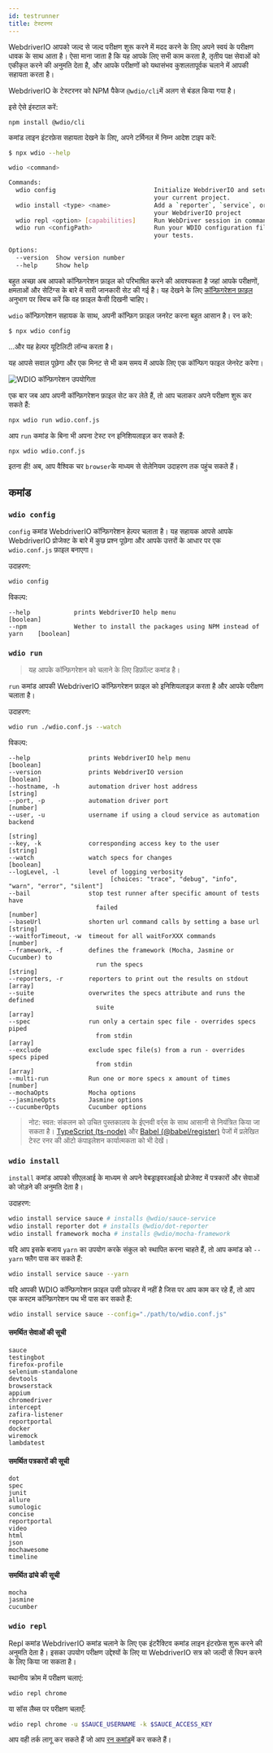 ```yaml
---
id: testrunner
title: टेस्टरनर
---
```


WebdriverIO आपको जल्द से जल्द परीक्षण शुरू करने में मदद करने के लिए अपने स्वयं के परीक्षण धावक के साथ आता है। ऐसा माना जाता है कि यह आपके लिए सभी काम करता है, तृतीय पक्ष सेवाओं को एकीकृत करने की अनुमति देता है, और आपके परीक्षणों को यथासंभव कुशलतापूर्वक चलाने में आपकी सहायता करता है।

WebdriverIO के टेस्टरनर को NPM पैकेज `@wdio/cli`में अलग से बंडल किया गया है।

इसे ऐसे इंस्टाल करें:

```sh npm2yarn
npm install @wdio/cli
```

कमांड लाइन इंटरफ़ेस सहायता देखने के लिए, अपने टर्मिनल में निम्न आदेश टाइप करें:

```sh
$ npx wdio --help

wdio <command>

Commands:
  wdio config                           Initialize WebdriverIO and setup configuration in
                                        your current project.
  wdio install <type> <name>            Add a `reporter`, `service`, or `framework` to
                                        your WebdriverIO project
  wdio repl <option> [capabilities]     Run WebDriver session in command line
  wdio run <configPath>                 Run your WDIO configuration file to initialize
                                        your tests.

Options:
  --version  Show version number                                       [boolean]
  --help     Show help                                                 [boolean]
```

बहुत अच्छा अब आपको कॉन्फ़िगरेशन फ़ाइल को परिभाषित करने की आवश्यकता है जहां आपके परीक्षणों, क्षमताओं और सेटिंग्स के बारे में सारी जानकारी सेट की गई है। यह देखने के लिए [कॉन्फ़िगरेशन फ़ाइल](ConfigurationFile.md) अनुभाग पर स्विच करें कि वह फ़ाइल कैसी दिखनी चाहिए।

`wdio` कॉन्फ़िगरेशन सहायक के साथ, अपनी कॉन्फ़िग फ़ाइल जनरेट करना बहुत आसान है। रन करे:

```sh
$ npx wdio config
```

...और यह हेल्पर यूटिलिटी लॉन्च करता है।

यह आपसे सवाल पूछेगा और एक मिनट से भी कम समय में आपके लिए एक कॉन्फिग फाइल जेनरेट करेगा।

![WDIO कॉन्फ़िगरेशन उपयोगिता](/img/config-utility.gif)

एक बार जब आप अपनी कॉन्फ़िगरेशन फ़ाइल सेट कर लेते हैं, तो आप चलाकर अपने परीक्षण शुरू कर सकते हैं:

```sh
npx wdio run wdio.conf.js
```

आप `run` कमांड के बिना भी अपना टेस्ट रन इनिशियलाइज़ कर सकते हैं:

```sh
npx wdio wdio.conf.js
```

इतना ही! अब, आप वैश्विक चर `browser`के माध्यम से सेलेनियम उदाहरण तक पहुंच सकते हैं।

## कमांड

### `wdio config`

`config` कमांड WebdriverIO कॉन्फ़िगरेशन हेल्पर चलाता है। यह सहायक आपसे आपके WebdriverIO प्रोजेक्ट के बारे में कुछ प्रश्न पूछेगा और आपके उत्तरों के आधार पर एक `wdio.conf.js` फ़ाइल बनाएगा।

उदाहरण:

```sh
wdio config
```

विकल्प:

```
--help            prints WebdriverIO help menu                                [boolean]
--npm             Wether to install the packages using NPM instead of yarn    [boolean]
```

### `wdio run`

> यह आपके कॉन्फ़िगरेशन को चलाने के लिए डिफ़ॉल्ट कमांड है।

`run` कमांड आपकी WebdriverIO कॉन्फ़िगरेशन फ़ाइल को इनिशियलाइज़ करता है और आपके परीक्षण चलाता है।

उदाहरण:

```sh
wdio run ./wdio.conf.js --watch
```

विकल्प:

```
--help                prints WebdriverIO help menu                   [boolean]
--version             prints WebdriverIO version                     [boolean]
--hostname, -h        automation driver host address                  [string]
--port, -p            automation driver port                          [number]
--user, -u            username if using a cloud service as automation backend
                                                                        [string]
--key, -k             corresponding access key to the user            [string]
--watch               watch specs for changes                        [boolean]
--logLevel, -l        level of logging verbosity
                            [choices: "trace", "debug", "info", "warn", "error", "silent"]
--bail                stop test runner after specific amount of tests have
                        failed                                          [number]
--baseUrl             shorten url command calls by setting a base url [string]
--waitforTimeout, -w  timeout for all waitForXXX commands             [number]
--framework, -f       defines the framework (Mocha, Jasmine or Cucumber) to
                        run the specs                                   [string]
--reporters, -r       reporters to print out the results on stdout     [array]
--suite               overwrites the specs attribute and runs the defined
                        suite                                            [array]
--spec                run only a certain spec file - overrides specs piped
                        from stdin                                       [array]
--exclude             exclude spec file(s) from a run - overrides specs piped
                        from stdin                                       [array]
--multi-run           Run one or more specs x amount of times            [number]
--mochaOpts           Mocha options
--jasmineOpts         Jasmine options
--cucumberOpts        Cucumber options
```

> नोट: स्वत: संकलन को उचित पुस्तकालय के ईएनवी वर्र्स के साथ आसानी से नियंत्रित किया जा सकता है। [TypeScript (ts-node)](TypeScript.md) और [Babel (@babel/register)](Babel.md) पेजों में प्रलेखित टेस्ट रनर की ऑटो कंपाइलेशन कार्यात्मकता को भी देखें।

### `wdio install`
`install` कमांड आपको सीएलआई के माध्यम से अपने वेबड्राइवरआईओ प्रोजेक्ट में पत्रकारों और सेवाओं को जोड़ने की अनुमति देता है।

उदाहरण:

```sh
wdio install service sauce # installs @wdio/sauce-service
wdio install reporter dot # installs @wdio/dot-reporter
wdio install framework mocha # installs @wdio/mocha-framework
```

यदि आप इसके बजाय `yarn` का उपयोग करके संकुल को स्थापित करना चाहते हैं, तो आप कमांड को `--yarn` फ्लैग पास कर सकते हैं:

```sh
wdio install service sauce --yarn
```

यदि आपकी WDIO कॉन्फ़िगरेशन फ़ाइल उसी फ़ोल्डर में नहीं है जिस पर आप काम कर रहे हैं, तो आप एक कस्टम कॉन्फ़िगरेशन पथ भी पास कर सकते हैं:

```sh
wdio install service sauce --config="./path/to/wdio.conf.js"
```

#### समर्थित सेवाओं की सूची

```
sauce
testingbot
firefox-profile
selenium-standalone
devtools
browserstack
appium
chromedriver
intercept
zafira-listener
reportportal
docker
wiremock
lambdatest
```

#### समर्थित पत्रकारों की सूची

```
dot
spec
junit
allure
sumologic
concise
reportportal
video
html
json
mochawesome
timeline
```

#### समर्थित ढांचे की सूची

```
mocha
jasmine
cucumber
```

### `wdio repl`

Repl कमांड WebdriverIO कमांड चलाने के लिए एक इंटरैक्टिव कमांड लाइन इंटरफ़ेस शुरू करने की अनुमति देता है। इसका उपयोग परीक्षण उद्देश्यों के लिए या WebdriverIO सत्र को जल्दी से स्पिन करने के लिए किया जा सकता है।

स्थानीय क्रोम में परीक्षण चलाएं:

```sh
wdio repl chrome
```

या सॉस लैब्स पर परीक्षण चलाएँ:

```sh
wdio repl chrome -u $SAUCE_USERNAME -k $SAUCE_ACCESS_KEY
```

आप वही तर्क लागू कर सकते हैं जो आप [रन कमांड](#wdio-run)में कर सकते हैं।
